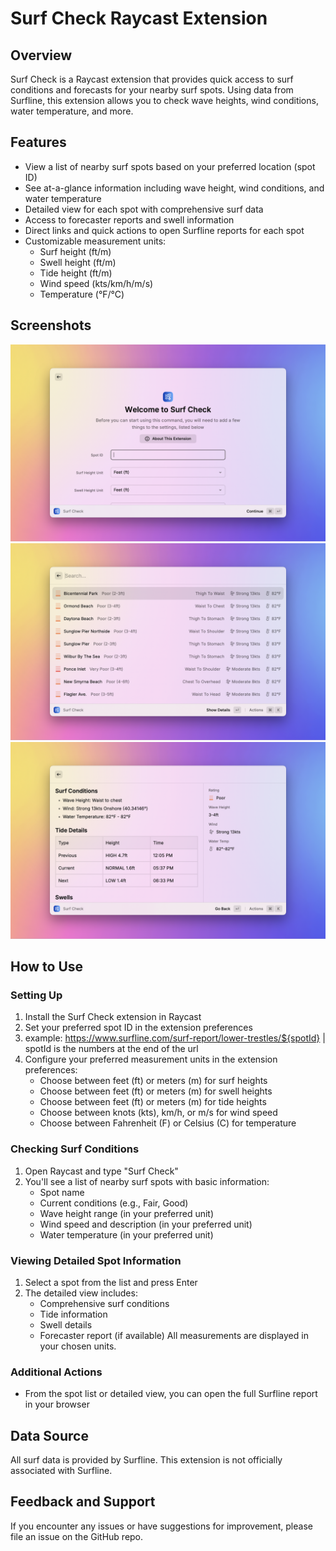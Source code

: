 # Surf Check Raycast Extension

## Overview

Surf Check is a Raycast extension that provides quick access to surf conditions and forecasts for your nearby surf spots. Using data from Surfline, this extension allows you to check wave heights, wind conditions, water temperature, and more.

## Features

- View a list of nearby surf spots based on your preferred location (spot ID)
- See at-a-glance information including wave height, wind conditions, and water temperature
- Detailed view for each spot with comprehensive surf data
- Access to forecaster reports and swell information
- Direct links and quick actions to open Surfline reports for each spot
- Customizable measurement units:
  - Surf height (ft/m)
  - Swell height (ft/m)
  - Tide height (ft/m)
  - Wind speed (kts/km/h/m/s)
  - Temperature (°F/°C)

## Screenshots
![Configuration](./metadata/surf-check-3.png)
![List View](./metadata/surf-check-1.png)
![Detailed View](./metadata/surf-check-2.png)

## How to Use

### Setting Up

1. Install the Surf Check extension in Raycast
2. Set your preferred spot ID in the extension preferences
3. example: https://www.surfline.com/surf-report/lower-trestles/${spotId} | spotId is the numbers at the end of the url
4. Configure your preferred measurement units in the extension preferences:
   - Choose between feet (ft) or meters (m) for surf heights
   - Choose between feet (ft) or meters (m) for swell heights
   - Choose between feet (ft) or meters (m) for tide heights
   - Choose between knots (kts), km/h, or m/s for wind speed
   - Choose between Fahrenheit (F) or Celsius (C) for temperature

### Checking Surf Conditions

1. Open Raycast and type "Surf Check"
2. You'll see a list of nearby surf spots with basic information:
   - Spot name
   - Current conditions (e.g., Fair, Good)
   - Wave height range (in your preferred unit)
   - Wind speed and description (in your preferred unit)
   - Water temperature (in your preferred unit)

### Viewing Detailed Spot Information

1. Select a spot from the list and press Enter
2. The detailed view includes:
   - Comprehensive surf conditions
   - Tide information
   - Swell details
   - Forecaster report (if available)
   All measurements are displayed in your chosen units.

### Additional Actions

- From the spot list or detailed view, you can open the full Surfline report in your browser

## Data Source

All surf data is provided by Surfline. This extension is not officially associated with Surfline.

## Feedback and Support

If you encounter any issues or have suggestions for improvement, please file an issue on the GitHub repo.
